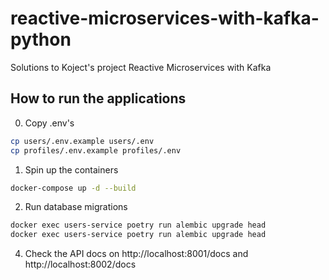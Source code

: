 # reactive-microservices-with-kafka-python
Solutions to Koject's project Reactive Microservices with Kafka

## How to run the applications
0. Copy .env's
```bash
cp users/.env.example users/.env
cp profiles/.env.example profiles/.env
```
1. Spin up the containers
```bash
docker-compose up -d --build
```
2. Run database migrations
```bash
docker exec users-service poetry run alembic upgrade head
docker exec users-service poetry run alembic upgrade head
```
4. Check the API docs on http://localhost:8001/docs and http://localhost:8002/docs
